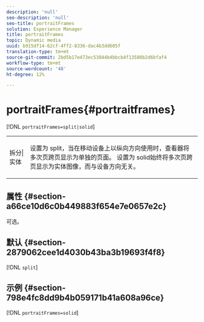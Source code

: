 ```yaml
---
description: 'null'
seo-description: 'null'
seo-title: portraitFrames
solution: Experience Manager
title: portraitFrames
topic: Dynamic media
uuid: b915df14-62cf-4ff2-8336-dac4b3dd605f
translation-type: tm+mt
source-git-commit: 2bd5b17e473ec53844b4bbcb4f13580b2d6bfaf4
workflow-type: tm+mt
source-wordcount: '48'
ht-degree: 12%

---
```



# portraitFrames{#portraitframes}

[!DNL `portraitFrames=split|solid`]

<table id="table_1D425B7685D448459CD3FE8D683C813C"> 
 <tbody> 
  <tr> 
   <td colname="col1"> <p> <span class="codeph"> 拆分|实体</span> </p> </td> 
   <td colname="col2"> <p>设置为<span class="codeph"> split</span>，当在移动设备上以纵向方向使用时，查看器将多次页跨页显示为单独的页面。 设置为<span class="codeph"> solid</span>始终将多次页跨页显示为实体图像，而与设备方向无关。 </p> </td> 
  </tr> 
 </tbody> 
</table>

## 属性 {#section-a66ce10d6c0b449883f654e7e0657e2c}

可选。

## 默认 {#section-2879062cee1d4030b43ba3b19693f4f8}

[!DNL `split`]

## 示例 {#section-798e4fc8dd9b4b059171b41a608a96ce}

[!DNL `portraitFrames=solid`]
